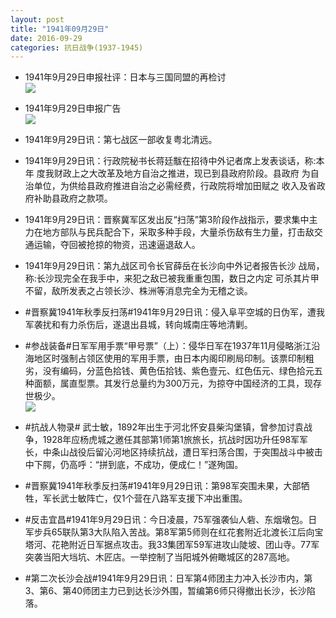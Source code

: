 ```yaml
---
layout: post
title: "1941年09月29日"
date: 2016-09-29
categories: 抗日战争(1937-1945)
---
```


<meta name="referrer" content="no-referrer" />

- 1941年9月29日申报社评：日本与三国同盟的再检讨 <br/><img src="https://ww4.sinaimg.cn/large/aca367d8jw1f8aup3yasej20hx0r9qf7.jpg" />

- 1941年9月29日申报广告 <br/><img src="https://ww4.sinaimg.cn/large/aca367d8jw1f8asz53430j209u0dtabv.jpg" />

- 1941年9月29日讯：第七战区一部收复粤北清远。 

- 1941年9月29日讯：行政院秘书长蒋廷黻在招待中外记者席上发表谈话，称:本年 度我财政上之大改革及地方自治之推进，现已到县政府阶段。县政府 为自治单位，为供给县政府推进自治之必需经费，行政院将增加田赋之 收入及省政府补助县政府之款项。 

- 1941年9月29日讯：晋察冀军区发出反“扫荡”第3阶段作战指示，要求集中主力在地方部队与民兵配合下，采取多种手段，大量杀伤敌有生力量，打击敌交通运输，夺回被抢掠的物资，迅速逼退敌人。 

- 1941年9月29日讯：第九战区司令长官薛岳在长沙向中外记者报告长沙 战局，称:长沙现完全在我手中，来犯之敌已被我重重包围，数日之内定 可杀其片甲不留，敌所发表之占领长沙、株洲等消息完全为无稽之谈。 

- #晋察冀1941年秋季反扫荡#1941年9月29日讯：侵入阜平空城的日伪军，遭我军袭扰和有力杀伤后，遂退出县城，转向城南庄等地清剿。 

- #参战装备#日军军用手票“甲号票”（上）：侵华日军在1937年11月侵略浙江沿海地区时强制占领区使用的军用手票，由日本内阁印刷局印制。该票印制粗劣，没有编码，分蓝色拾钱、黄色伍拾钱、紫色壹元、红色伍元、绿色拾元五种面额，属直型票。其发行总量约为300万元，为掠夺中国经济的工具，现存世极少。 <br/><img src="https://ww4.sinaimg.cn/large/aca367d8jw1f8a85slh9tj20530eiwfq.jpg" />

- #抗战人物录# 武士敏，1892年出生于河北怀安县柴沟堡镇，曾参加讨袁战争，1928年应杨虎城之邀任其部第1师第1旅旅长，抗战时因功升任98军军长，中条山战役后留沁河地区持续抗战，遭日军扫荡合围，于突围战斗中被击中下腭，仍高呼：“拼到底，不成功，便成仁！”遂殉国。 

- #晋察冀1941年秋季反扫荡#1941年9月29日讯：第98军突围未果，大部牺牲，军长武士敏阵亡，仅1个营在八路军支援下冲出重围。 

- #反击宜昌#1941年9月29日讯：今日凌晨，75军强袭仙人砦、东烟墩包。日军步兵65联队第3大队陷入苦战。第8军第5师则在红花套附近北渡长江后向宝塔河、花艳附近日军据点攻击。我33集团军59军进攻山陡坡、团山寺。77军突袭当阳大垱坑、木匠店。一举控制了当阳城外俯瞰城区的287高地。 

- #第二次长沙会战#1941年9月29日讯：日军第4师团主力冲入长沙市内，第3、第6、第40师团主力已到达长沙外围，暂编第6师只得撤出长沙，长沙陷落。 

